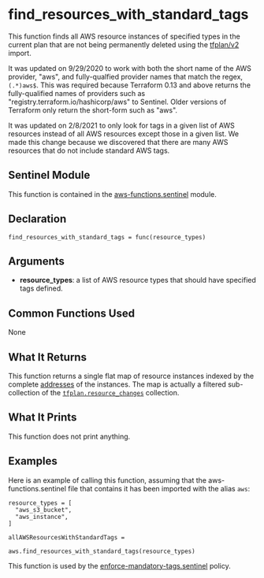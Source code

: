 # find_resources_with_standard_tags
This function finds all AWS resource instances of specified types in the current plan that are not being permanently deleted using the [tfplan/v2](https://www.terraform.io/docs/cloud/sentinel/import/tfplan-v2.html) import.

It was updated on 9/29/2020 to work with both the short name of the AWS provider, "aws", and fully-qualfied provider names that match the regex, `(.*)aws$`. This was required because Terraform 0.13 and above returns the fully-qualified names of providers such as "registry.terraform.io/hashicorp/aws" to Sentinel. Older versions of Terraform only return the short-form such as "aws".

It was updated on 2/8/2021 to only look for tags in a given list of AWS
resources instead of all AWS resources except those in a given list. We made
this change because we discovered that there are many AWS resources that do
not include standard AWS tags.

## Sentinel Module
This function is contained in the [aws-functions.sentinel](../aws-functions.sentinel) module.

## Declaration
`find_resources_with_standard_tags = func(resource_types)`

## Arguments
* **resource_types**: a list of AWS resource types that should have specified tags defined.

## Common Functions Used
None

## What It Returns
This function returns a single flat map of resource instances indexed by the complete [addresses](https://www.terraform.io/docs/internals/resource-addressing.html) of the instances. The map is actually a filtered sub-collection of the [`tfplan.resource_changes`](https://www.terraform.io/docs/cloud/sentinel/import/tfplan-v2.html#the-resource_changes-collection) collection.

## What It Prints
This function does not print anything.

## Examples
Here is an example of calling this function, assuming that the aws-functions.sentinel file that contains it has been imported with the alias `aws`:
```
resource_types = [
  "aws_s3_bucket",
  "aws_instance",
]

allAWSResourcesWithStandardTags =
                          aws.find_resources_with_standard_tags(resource_types)
```

This function is used by the [enforce-mandatory-tags.sentinel](../../enforce-mandatory-tags.sentinel) policy.

